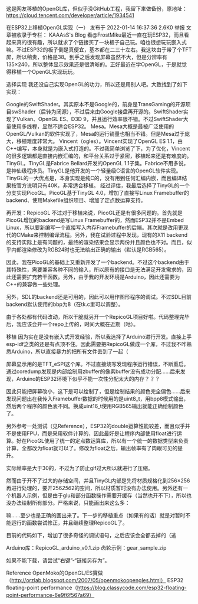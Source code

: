 这是网友移植的OpenGL库，但似乎没GitHub工程，我留下来做备份，原地址：https://cloud.tencent.com/developer/article/1934541

在ESP32上移植OpenGL实现（一）
发布于 2022-01-14 16:37:36
2.6K0
举报
文章被收录于专栏：
KAAAsS's Blog
看@FrostMiku最近一直在玩ESP32，而且看起来真的很有趣，所以就求了个链接买了一块板子自己玩。咱也很想玩玩嵌入式嘛。不过ESP32的板子倒是真便宜，基本都在二三十左右。我这块由于带了个TFT屏，所以稍贵，价格是38。到手之后发现屏幕虽然不大，但是分辨率有135×240，所以整体显示效果还是很清晰的。正好最近在学OpenGL，于是就觉得移植一个OpenGL实现玩玩。

选择实现
我还没自己实现OpenGL的功力，所以还是用别人吧。大致找到了如下实现：

Google的SwiftShader。其实原本不是Google的，前身是TransGaming的开源项目swShader（后转为闭源），不过后来由Google接盘再开源的。SwiftShader实现了Vulkan、OpenGL ES、D3D 9，并且运行效率很不错。不过SwiftShader大量使用多线程，显然不适合ESP32。
Mesa。Mesa大概是最被广泛使用的OpenGL/Vulkan的软件实现了，Mesa的运行销量也相当不错。但是Mesa过于庞大，移植难度非常大。
Vincent（ogles）。Vincent实现了OpenGL ES 1.1，由C++编写，本身就是为嵌入式打造的。不过我简单浏览了下，为了优化，Vincent的很多逻辑都是直接内嵌汇编的，和平台关系过于紧密，移植起来还是有难度的。
TinyGL。TinyGL是Fabrice Bellard开发的OpenGL 1.1子集。Fabrice不用多说，是神仙级程序员。TinyGL是他开发的一个轻量级C语言的OpenGL软件实现。TinyGL的一大优点是，本身实现是纯C的，没有用到任何汇编内嵌，而且编译结果按官方说明只有40K，非常适合移植。
经过评估，我最后选择了TinyGL的一个分支实现PicoGL。PicoGL基于TinyGL 4.0，增加了直接写Linux Framebuffer的backend、使用Makefile组织项目、增加了定点数运算支持。

再开发：RepicoGL
不过对于移植来说，PicoGL还是有很多问题的。首先就是PicoGL增加的backend是写Linux Framebuffer的，然而ESP32并不是Embed Linux，所以要新编写一个直接写入内存Framebuffer的后端。其次就是改用更现代的CMake来控制编译流程。另外，我在试验过程中发现，现有的X11 backend的支持实际上是有问题的，最终的渲染结果会显示两份并且颜色也不对。而且，似乎内部渲染修改为RGB24时也无法给出正确的输出（默认是RGB565）。

因此，我在PicoGL的基础上又重新开发了一个backend。不过这个backend由于其特殊性，需要兼容各种不同的输入，所以原有的接口是无法满足开发需求的，因此还需要扩充若干函数。另外，由于我的开发环境是Arduino，因此还需要为C++的兼容做一些处理。

另外，SDL的backend还是可用的，因此可以用作图形程序的调试。不过SDL目前backend默认使用的bbp为8（在tk.c里可以调整）。


由于各处都有代码改动，所以干脆就另开一个RepicoGL项目好啦。代码整理完毕后，我应该会开一个repo上传的，时间大概在近期（咕）。

移植
因为实在是没有嵌入式开发经验，所以我选择了Arduino进行开发。直接上手esp-idf之类的还是有点顶不住。因此需要把RepicoGL做成一个库，不过我不咋熟悉Arduino，所以直接暴力的把所有文件丢到了一起（

屏幕显示用的是TFT_eSPI这个库。不过直接烧写发现程序运行错误，不断重启。通过coredump发现是内部绘制用zbuffer的像素buffer没有成功分配……后来发现，Arduino的ESP32环境下似乎不能一次性分配太大的内存？？？

因此只能把屏幕改小，这下是可以绘制了，但是绘制结果的颜色完全偏色……后来发现问题出在我传入Framebuffer数据的时候用的是uint8_t，用bpp8模式输出，然后两个程序的颜色表不同。换成uint16_t使用RGB565输出就能正确绘制颜色了。

另外参考一处测试（见Reference），ESP32的double运算性能较差，而且似乎并不是使用FPU，而是采用软件计算的，因此最好是让程序内部使用float进行运算。好在PicoGL使用了统一的定点数运算库，所以有一个统一的数据类型来负责计算，全都改为float就可以了。修改为float之后，输出帧率有了肉眼可见的提升。


实际帧率是大于30的，不过为了防止gif过大所以就进行了压缩。

然而由于开不了过大的存储空间，并且TinyGL内部是先将材质规格化到256×256再进行处理的，要开256*256*2的空间，所以材质暂时没有办法使用。另外还有一个机器人示例，但是由于glu和部分函数操作需要开缓存（当然也开不下），所以也没办法绘制所有部分。严格来说，只能画出来这么多：


嘛……至少也是正确的画出来了。下一步的移植重点（如果有的话）就是对暂时不能运行的函数尝试修正，并且继续整理RepicoGL了。

目前的代码如下，增加了很多奇怪的调试语句，之后应该会全都去掉的（逃

Arduino库：RepicoGL_arduino_v0.1.zip
 齿轮示例：gear_sample.zip

如果不能下载，请尝试“右键”-“链接另存为”。

Reference
OpenMoko的OpenGL/ES實做（http://orzlab.blogspot.com/2007/05/openmokoopengles.html）
ESP32 floating-point performance（https://blog.classycode.com/esp32-floating-point-performance-6e9f6f567a69）